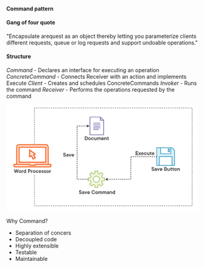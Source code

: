 
#### Command pattern

#### Gang of four quote
"Encapsulate arequest as an object thereby letting you parameterize clients different requests, queue or log requests and support undoable operations."

#### Structure
*Command* - Declares an interface for executing an operation
*ConcreteCommand* - Connects Receiver with an action and implements Execute
*Client* - Creates and schedules ConcreteCommands
*Invoker* - Runs the command
*Receiver* - Performs the operations requested by the command

![wp-save-command](wp-save-command.png)

Why Command?

- Separation of concers
- Decoupled code
- Highly extensible
- Testable
- Maintainable